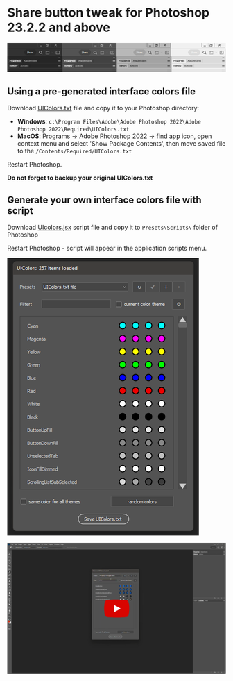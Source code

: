 # Share button tweak for Photoshop 23.2.2 and above

![](assets/20220317_224957_2022-03-17_01-21-19.jpg)

## Using a pre-generated interface colors file

Download [UIColors.txt](UIColors.txt) file and copy it to your Photoshop directory:

* **Windows**: `c:\Program Files\Adobe\Adobe Photoshop 2022\Adobe Photoshop 2022\Required\UIColors.txt`
* **MacOS**: Programs -> Adobe Photoshop 2022 -> find app icon, open context menu and select 'Show Package Contents', then move saved file to the `/Contents/Required/UIColors.txt`

Restart Photoshop.

**Do not forget to backup your original UIColors.txt**

## Generate your own interface colors file with script

Download [UIcolors.jsx](UIcolors.jsx) script file and copy it to `Presets\Scripts\` folder of Photoshop

Restart Photoshop - script will appear in the application scripts menu.

![](assets/20220812_234126_2022-06-28_07-26-56.png)

[![](assets/20220812_235333_2022-08-12_23-51-33.png)](https://www.youtube.com/watch?v=Gz42iLbwGc8)

